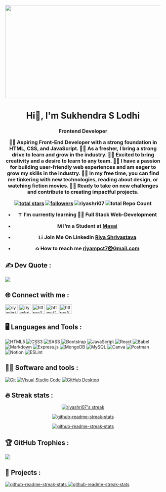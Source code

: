 

<!--
**riyashri07/riyashri07** is a ✨ _special_ ✨ repository because its `README.md` (this file) appears on your GitHub profile.

Here are some ideas to get you started:

* 🔭 I’m currently working on ...
* 🌱 I’m currently learning ...
* 👯 I’m looking to collaborate on ...
* 🤔 I’m looking for help with ...
* 💬 Ask me about ...
* 😄 Pronouns: ...
* ⚡ Fun fact: ...
-->


<!-- ![MasterHead](https://images.unsplash.com/photo-1504805572947-34fad45aed93?ixlib=rb-4.0.3&ixid=MnwxMjA3fDB8MHxwaG90by1wYWdlfHx8fGVufDB8fHx8&auto=format&fit=crop&w=870&q=80) -->

<img align="center" src="https://images.unsplash.com/photo-1504805572947-34fad45aed93?ixlib=rb-4.0.3&ixid=MnwxMjA3fDB8MHxwaG90by1wYWdlfHx8fGVufDB8fHx8&auto=format&fit=crop&w=870&q=80" width="1000" height="300">
 
<h1 align="center">Hi👋, I'm Sukhendra S Lodhi</h1>
<h3 align="center">Frontend Developer</h>




<p align="left">
 
  🧑‍💻 Aspiring Front-End Developer with a strong foundation in HTML, CSS, and JavaScript.
  🧑‍💻 As a fresher, I bring a strong drive to learn and grow in the industry.
  🧑‍💻 Excited to bring creativity and a desire to learn to any team.
  🧑‍💻 I have a passion for building user-friendly web experiences and am eager to grow my skills in the industry.
  🧑‍💻 In my free time, you can find me tinkering with new technologies, reading about design, or watching fiction movies.
  🧑‍💻 Ready to take on new challenges and contribute to creating impactful projects.

</p>

<!--
[![](https://visitcount.itsvg.in/api?id=riyashri07&icon=5&color=12)](https://visitcount.itsvg.in) -->

<p align="center">
  <a href="https://github.com/riyashri07?tab=repositories&sort=stargazers">
    <img alt="total stars" title="Total stars on GitHub" src="https://custom-icon-badges.demolab.com/github/stars/riyashri07?color=55960c&style=for-the-badge&labelColor=488207&logo=star"/></a>
  <a href="https://github.com/riyashri07?tab=followers">
    <img alt="followers" title="Follow me on Github" src="https://custom-icon-badges.demolab.com/github/followers/riyashri07?color=236ad3&labelColor=1155ba&style=for-the-badge&logo=person-add&label=Follow&logoColor=white"/></a>
    <img src="https://komarev.com/ghpvc/?username=riyashri07&label=Profile%20views&color=8e24aa&style=for-the-badge" alt="riyashri07" />
    <img src="https://img.shields.io/github/directory-file-count/riyashri07/JS101_Learning_Javascript?style=for-the-badge" alt="total Repo Count">
</p>

- <img width="15px" src="https://cdn-icons-png.flaticon.com/512/534/534621.png" alt="Terminal Icon" /> I’m currently learning 🧑‍💻 **Full Stack Web-Development**

- <img width="15px" src="https://avatars.githubusercontent.com/u/61222534?s=200&v=4" alt="Masai Icon" /> I’m a Student at <a href="https://www.linkedin.com/school/masai-school/">**Masai**</a>

- <img width="15px" src="https://cdn-icons-png.flaticon.com/512/3536/3536505.png" alt="Linkedin Icon" /> Join Me On Linkedin <a href="https://www.linkedin.com/in/riya-shrivastava-87b8911b9/">**Riya Shrivastava**</a>

- <img width="13px" src="https://cdn-icons-png.flaticon.com/512/5968/5968534.png" alt="Gmail Icon" /> How to reach me **riyampct7@Gmail.com**

## ✍️ Dev Quote :

![](https://quotes-github-readme.vercel.app/api?type=horizontal&theme=dark)

## 🌐 Connect with me :



<p align="left">
  <a href="https://codepen.io/riyashri07" target="blank"><img align="center" src="https://raw.githubusercontent.com/rahuldkjain/github-profile-readme-generator/master/src/images/icons/Social/codepen.svg" alt="riyashri07" height="30" width="40" /></a>
  <a href="https://codesandbox.com/riyashri07" target="blank"><img align="center" src="https://raw.githubusercontent.com/rahuldkjain/github-profile-readme-generator/master/src/images/icons/Social/codesandbox.svg" alt="riyashri07" height="30" width="40" /></a>
  <a href="www.linkedin.com/in/riya-shrivastava-87b8911b9" target="blank"><img align="center" src="https://raw.githubusercontent.com/rahuldkjain/github-profile-readme-generator/master/src/images/icons/Social/linked-in-alt.svg" alt="https://www.linkedin.com/in/shantanu-suthar-8347031ab/" height="30" width="40" /></a>
  <a href="https://fb.com/riya.shrivastava.581730" target="blank"><img align="center" src="https://raw.githubusercontent.com/rahuldkjain/github-profile-readme-generator/master/src/images/icons/Social/facebook.svg" alt="https://www.facebook.com/riya.shrivastava.581730" height="30" width="40" /></a>
  <a href="https://instagram.com/ria_shrivastav/" target="blank"><img align="center" src="https://raw.githubusercontent.com/rahuldkjain/github-profile-readme-generator/master/src/images/icons/Social/instagram.svg" alt="https://www.instagram.com/ria_shrivastav/" height="30" width="40" /></a>
</p>

## 🖥️ Languages and Tools :

![HTML5](https://img.shields.io/badge/html5-%23E34F26.svg?style=for-the-badge&logo=html5&logoColor=white)
![CSS3](https://img.shields.io/badge/css3-%231572B6.svg?style=for-the-badge&logo=css3&logoColor=white)
![SASS](https://img.shields.io/badge/SASS-hotpink.svg?style=for-the-badge&logo=SASS&logoColor=white)
![Bootstrap](https://img.shields.io/badge/bootstrap-%23563D7C.svg?style=for-the-badge&logo=bootstrap&logoColor=white)
![JavaScript](https://img.shields.io/badge/javascript-%23323330.svg?style=for-the-badge&logo=javascript&logoColor=%23F7DF1E)
![React](https://img.shields.io/badge/react-%2320232a.svg?style=for-the-badge&logo=react&logoColor=%2361DAFB)
![Babel](https://img.shields.io/badge/Babel-F9DC3e?style=for-the-badge&logo=babel&logoColor=black)
![Markdown](https://img.shields.io/badge/markdown-%23000000.svg?style=for-the-badge&logo=markdown&logoColor=white)
![Express.js](https://img.shields.io/badge/express.js-%23404d59.svg?style=for-the-badge&logo=express&logoColor=%2361DAFB)
![MongoDB](https://img.shields.io/badge/MongoDB-%234ea94b.svg?style=for-the-badge&logo=mongodb&logoColor=white)
![MySQL](https://img.shields.io/badge/mysql-%2300f.svg?style=for-the-badge&logo=mysql&logoColor=white)
![Canva](https://img.shields.io/badge/Canva-%2300C4CC.svg?style=for-the-badge&logo=Canva&logoColor=white)
![Postman](https://img.shields.io/badge/Postman-FF6C37?style=for-the-badge&logo=postman&logoColor=white)
![Notion](https://img.shields.io/badge/Notion-%23000000.svg?style=for-the-badge&logo=notion&logoColor=white)
![ESLint](https://img.shields.io/badge/ESLint-4B3263?style=for-the-badge&logo=eslint&logoColor=white)

## 👨‍💻 Software and tools :

<p>

<a href="#"><img alt="Git" src="https://img.shields.io/badge/Git-F05033.svg?logo=git&logoColor=white"></a>
<a href="#"><img alt="Visual Studio Code" src="https://img.shields.io/badge/Visual%20Studio%20Code-0078d7.svg?logo=visual-studio-code&logoColor=white"></a>
<a href="#"><img alt="GitHub Desktop" src="https://img.shields.io/badge/GitHub%20Desktop-8034A9.svg?logo=github&logoColor=white"></a>

</p>

## 🔥 Streak stats :

<p align="center">
  <a href="#">
    <img alt="riyashri07's streak" src="https://github-readme-stats.vercel.app/api?username=riyashri07&theme=dark&hide_border=false&include_all_commits=true&count_private=true"/>
  </a>
  </p>
  <p align="center">
  <a href="#">
  <img align="center" src="https://github-readme-streak-stats.herokuapp.com/?user=riyashri07&theme=dark&hide_border=false" alt="github-readme-streak-stats" alt="riyashri07" />
  </a>

</p>

<p align="center">
  <a href="#">
    <img align="center" src="https://github-readme-stats.vercel.app/api/top-langs/?username=riyashri07&theme=dark&hide_border=false&include_all_commits=true&count_private=true&layout=compact" alt="github-readme-streak-stats"/>
  </a>
</p>

## 🏆 GitHub Trophies :

![](https://github-profile-trophy.vercel.app/?username=riyashri07&theme=monokai&no-frame=true&no-bg=false&margin-w=4)

## 📂 Projects :

<p>
<a href="https://github.com/riyashri07/simple-tank-2275">
  <img src="https://github-readme-stats.vercel.app/api/pin/?username=riyashri07&repo=simple-tank-2275&theme=react&bg_color=1F222E&title_color=F85D7F&hide_border=true&icon_color=F8D866&show_icons=false" alt="github-readme-streak-stats" />
</a>
<!-- <a href="https://github.com/SutharShantanu/-absurd-stage-2740">
  <img src="https://github-readme-stats.vercel.app/api/pin/?username=sutharshantanu&repo=-absurd-stage-2740&theme=react&bg_color=1F222E&title_color=F85D7F&hide_border=true&icon_color=F8D866&show_icons=false" alt="github-readme-streak-stats" />
</a>
<a href="https://github.com/SutharShantanu/-fit-hook-8952">
<img src="https://github-readme-stats.vercel.app/api/pin/?username=sutharshantanu&repo=-fit-hook-8952&theme=react&bg_color=1F222E&title_color=F85D7F&hide_border=true&icon_color=F8D866&show_icons=false" alt="github-readme-streak-stats" />
</a> -->
<a href="https://github.com/riyashri07/JS101_Learning_Javascript">
  <img src="https://github-readme-stats.vercel.app/api/pin/?username=riyashri07&repo=JS101_Learning_Javascript&theme=react&bg_color=1F222E&title_color=F85D7F&hide_border=true&icon_color=F8D866&show_icons=false" alt="github-readme-streak-stats" />
</a>
</p>
<!-- <a href="https://github.com/ashutosh00710/github-readme-activity-graph"><img alt="DenverCoder1's Activity Graph" src="https://denvercoder1-activity-graph.herokuapp.com/graph/?username=sutharshantanu&bg_color=1F222E&color=F8D866&line=F85D7F&point=FFFFFF&hide_border=true" /></a> -->
